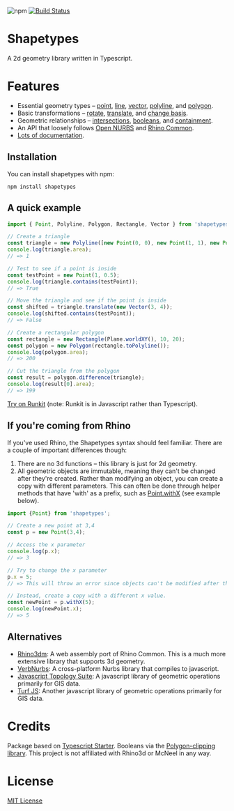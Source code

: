 ![npm](https://img.shields.io/npm/v/shapetypes) [![Build Status](https://travis-ci.com/deardanieldavis/shapetypes.svg?branch=master)](https://travis-ci.com/deardanieldavis/shapetypes)

# Shapetypes

A 2d geometry library written in Typescript. 

# Features
- Essential geometry types – [point](https://deardanieldavis.github.io/shapetypes/classes/point.html), [line](https://deardanieldavis.github.io/shapetypes/classes/line.html), [vector](https://deardanieldavis.github.io/shapetypes/classes/vector.html), [polyline](https://deardanieldavis.github.io/shapetypes/classes/polyline.html), and [polygon](https://deardanieldavis.github.io/shapetypes/classes/polygon.html).
- Basic transformations – [rotate](https://deardanieldavis.github.io/shapetypes/classes/transform.html#rotate), [translate](https://deardanieldavis.github.io/shapetypes/classes/transform.html#translate), and [change basis](https://deardanieldavis.github.io/shapetypes/classes/transform.html#changebasis).
- Geometric relationships – [intersections](https://deardanieldavis.github.io/shapetypes/modules/intersection.html), [booleans](https://deardanieldavis.github.io/shapetypes/classes/polygon.html#union), and [containment](https://deardanieldavis.github.io/shapetypes/classes/polygon.html#contains).
- An API that loosely follows [Open NURBS](https://github.com/mcneel/opennurbs/) and [Rhino Common](https://developer.rhino3d.com/api/RhinoCommon/html/R_Project_RhinoCommon.htm).
- [Lots of documentation](https://deardanieldavis.github.io/shapetypes/).

## Installation
You can install shapetypes with npm:

```npm install shapetypes```

## A quick example
```ts
import { Point, Polyline, Polygon, Rectangle, Vector } from 'shapetypes';

// Create a triangle
const triangle = new Polyline([new Point(0, 0), new Point(1, 1), new Point(2, 0)], true);
console.log(triangle.area);
// => 1

// Test to see if a point is inside
const testPoint = new Point(1, 0.5);
console.log(triangle.contains(testPoint));
// => True

// Move the triangle and see if the point is inside
const shifted = triangle.translate(new Vector(3, 4));
console.log(shifted.contains(testPoint));
// => False

// Create a rectangular polygon
const rectangle = new Rectangle(Plane.worldXY(), 10, 20);
const polygon = new Polygon(rectangle.toPolyline());
console.log(polygon.area);
// => 200

// Cut the triangle from the polygon
const result = polygon.difference(triangle);
console.log(result[0].area);
// => 199
```
[Try on Runkit](https://runkit.com/deardanieldavis/shapetypes-main) (note: Runkit is in Javascript rather than Typescript).

## If you're coming from Rhino
If you've used Rhino, the Shapetypes syntax should feel familiar. There are a couple of important differences though:
1. There are no 3d functions – this library is just for 2d geometry.
2. All geometric objects are immutable, meaning they can't be changed after they're created.
  Rather than modifying an object, you can create a copy with different parameters.
   This can often be done through helper methods that have 'with' as a prefix, such as [Point.withX](https://deardanieldavis.github.io/shapetypes/classes/point.html#withx)
   (see example below).
   
```ts
import {Point} from 'shapetypes';

// Create a new point at 3,4
const p = new Point(3,4);

// Access the x parameter
console.log(p.x);
// => 3

// Try to change the x parameter 
p.x = 5;
// => This will throw an error since objects can't be modified after they're created.

// Instead, create a copy with a different x value.
const newPoint = p.withX(5);
console.log(newPoint.x);
// => 5
```


## Alternatives
- [Rhino3dm](https://www.npmjs.com/package/rhino3dm): A web assembly port of Rhino Common. This is a much
more extensive library that supports 3d geometry.
- [VerbNurbs](https://www.npmjs.com/package/verb-nurbs): A cross-platform Nurbs library that compiles to javascript.
- [Javascript Topology Suite](https://github.com/bjornharrtell/jsts): A javascript library of geometric operations primarily for GIS data.
- [Turf JS](https://turfjs.org): Another javascript library of geometric operations primarily for GIS data.

# Credits
Package based on [Typescript Starter](https://github.com/bitjson/typescript-starter).
Booleans via the [Polygon-clipping library](https://github.com/mfogel/polygon-clipping).
This project is not affiliated with Rhino3d or McNeel in any way.

# License
[MIT License](https://github.com/deardanieldavis/shapetypes/blob/master/LICENSE)
